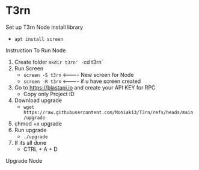 # T3rn
Set up T3rn Node
install library
   - `apt install screen`

Instruction To Run Node 
1. Create folder `mkdir t3rn'
   -`cd t3rn`
3. Run Screen
   - `screen -S t3rn`    <---- New screen for Node
   - `screen -R t3rn`    <---- if u have screen created
4. Go to https://blastapi.io and create your API KEY for RPC 
   - Copy only Project ID
5. Download upgrade 
   - `wget https://raw.githubusercontent.com/Moniak13/T3rn/refs/heads/main/upgrade`
6. chmod +x upgrade
7. Run upgrade
   - `./upgrade`
8. If its all done 
   - CTRL + A + D

Upgrade Node

